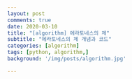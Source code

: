 ```yaml
---
layout: post
comments: true
date: 2020-03-10
title: "[algorithm] 에라토네스의 체"
subtitle: "에라토네스의 체 개념과 코드"
categories: [algorithm]
tags: [python, algorithm,]
background: '/img/posts/algorithm.jpg'

---
```


